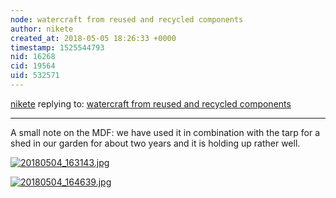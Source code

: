 ```yaml
---
node: watercraft from reused and recycled components
author: nikete
created_at: 2018-05-05 18:26:33 +0000
timestamp: 1525544793
nid: 16268
cid: 19564
uid: 532571
---
```




[nikete](../profile/nikete) replying to: [watercraft from reused and recycled components](../notes/nikete/04-30-2018/watercraft-from-reused-and-recycled-components)

----
A small note on the MDF: we have used it in combination with the tarp for a shed in our garden for about two years and it is holding up rather well. 

[![20180504_163143.jpg](https://publiclab.org/system/images/photos/000/024/829/large/20180504_163143.jpg)](https://publiclab.org/system/images/photos/000/024/829/original/20180504_163143.jpg)


[![20180504_164639.jpg](https://publiclab.org/system/images/photos/000/024/830/large/20180504_164639.jpg)](https://publiclab.org/system/images/photos/000/024/830/original/20180504_164639.jpg)



